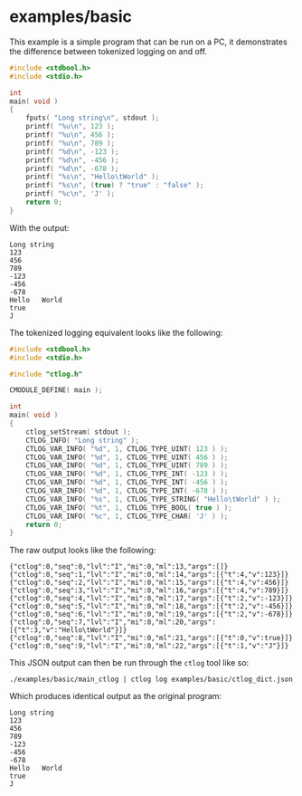 # examples/basic

This example is a simple program that can be run on a PC, it demonstrates the
difference between tokenized logging on and off.

```c
#include <stdbool.h>
#include <stdio.h>

int
main( void )
{
    fputs( "Long string\n", stdout );
    printf( "%u\n", 123 );
    printf( "%u\n", 456 );
    printf( "%u\n", 789 );
    printf( "%d\n", -123 );
    printf( "%d\n", -456 );
    printf( "%d\n", -678 );
    printf( "%s\n", "Hello\tWorld" );
    printf( "%s\n", (true) ? "true" : "false" );
    printf( "%c\n", 'J' );
    return 0;
}
```

With the output:

    Long string
    123
    456
    789
    -123
    -456
    -678
    Hello   World
    true
    J

The tokenized logging equivalent looks like the following:

```c
#include <stdbool.h>
#include <stdio.h>

#include "ctlog.h"

CMODULE_DEFINE( main );

int
main( void )
{
    ctlog_setStream( stdout );
    CTLOG_INFO( "Long string" );
    CTLOG_VAR_INFO( "%d", 1, CTLOG_TYPE_UINT( 123 ) );
    CTLOG_VAR_INFO( "%d", 1, CTLOG_TYPE_UINT( 456 ) );
    CTLOG_VAR_INFO( "%d", 1, CTLOG_TYPE_UINT( 789 ) );
    CTLOG_VAR_INFO( "%d", 1, CTLOG_TYPE_INT( -123 ) );
    CTLOG_VAR_INFO( "%d", 1, CTLOG_TYPE_INT( -456 ) );
    CTLOG_VAR_INFO( "%d", 1, CTLOG_TYPE_INT( -678 ) );
    CTLOG_VAR_INFO( "%s", 1, CTLOG_TYPE_STRING( "Hello\tWorld" ) );
    CTLOG_VAR_INFO( "%t", 1, CTLOG_TYPE_BOOL( true ) );
    CTLOG_VAR_INFO( "%c", 1, CTLOG_TYPE_CHAR( 'J' ) );
    return 0;
}
```

The raw output looks like the following:

    {"ctlog":0,"seq":0,"lvl":"I","mi":0,"ml":13,"args":[]}
    {"ctlog":0,"seq":1,"lvl":"I","mi":0,"ml":14,"args":[{"t":4,"v":123}]}
    {"ctlog":0,"seq":2,"lvl":"I","mi":0,"ml":15,"args":[{"t":4,"v":456}]}
    {"ctlog":0,"seq":3,"lvl":"I","mi":0,"ml":16,"args":[{"t":4,"v":789}]}
    {"ctlog":0,"seq":4,"lvl":"I","mi":0,"ml":17,"args":[{"t":2,"v":-123}]}
    {"ctlog":0,"seq":5,"lvl":"I","mi":0,"ml":18,"args":[{"t":2,"v":-456}]}
    {"ctlog":0,"seq":6,"lvl":"I","mi":0,"ml":19,"args":[{"t":2,"v":-678}]}
    {"ctlog":0,"seq":7,"lvl":"I","mi":0,"ml":20,"args":[{"t":3,"v":"Hello\tWorld"}]}
    {"ctlog":0,"seq":8,"lvl":"I","mi":0,"ml":21,"args":[{"t":0,"v":true}]}
    {"ctlog":0,"seq":9,"lvl":"I","mi":0,"ml":22,"args":[{"t":1,"v":"J"}]}

This JSON output can then be run through the ```ctlog``` tool like so:

    ./examples/basic/main_ctlog | ctlog log examples/basic/ctlog_dict.json

Which produces identical output as the original program:

    Long string
    123
    456
    789
    -123
    -456
    -678
    Hello   World
    true
    J
